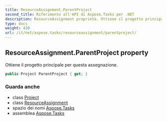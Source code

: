 ```yaml
---
title: ResourceAssignment.ParentProject
second_title: Riferimento all'API di Aspose.Tasks per .NET
description: ResourceAssignment proprietà. Ottiene il progetto principale per questa assegnazione.
type: docs
weight: 420
url: /it/net/aspose.tasks/resourceassignment/parentproject/
---
```

## ResourceAssignment.ParentProject property

Ottiene il progetto principale per questa assegnazione.

```csharp
public Project ParentProject { get; }
```

### Guarda anche

* class [Project](../../project/)
* class [ResourceAssignment](../)
* spazio dei nomi [Aspose.Tasks](../../resourceassignment/)
* assemblea [Aspose.Tasks](../../../)


